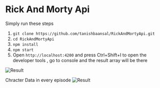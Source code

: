 # Rick And Morty Api

Simply run these steps
1. `git clone https://github.com/tanishbaansal/RickAndMortyApi.git`
2. `cd RickAndMortyApi`
3. `npm install`
4. `npm start`
5. Open `http://localhost:4200` and press Ctrl+Shift+I to open the developer tools , go to console and the result array will be there

![Result](https://i.imgur.com/ySev44z.png)

Chracter Data in every episode
![Result](https://i.imgur.com/OWuy4uB.png)
